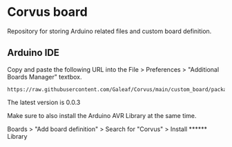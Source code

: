 # Corvus board
Repository for storing Arduino related files and custom board definition.


## Arduino IDE

Copy and paste the following URL into the File > Preferences > "Additional Boards Manager" textbox.

```
https://raw.githubusercontent.com/Galeaf/Corvus/main/custom_board/package_corvus_index.json
```

The latest version is 0.0.3

Make sure to also install the Arduino AVR Library at the same time.

Boards > "Add board definition" > Search for "Corvus" > Install ****** Library




